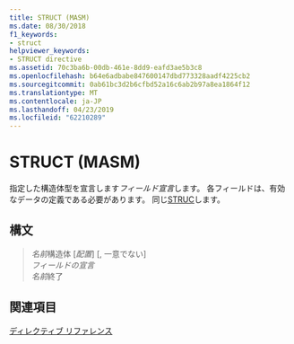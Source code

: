 ```yaml
---
title: STRUCT (MASM)
ms.date: 08/30/2018
f1_keywords:
- struct
helpviewer_keywords:
- STRUCT directive
ms.assetid: 70c3ba6b-00db-461e-8dd9-eafd3ae5b3c8
ms.openlocfilehash: b64e6adbabe847600147dbd773328aadf4225cb2
ms.sourcegitcommit: 0ab61bc3d2b6cfbd52a16c6ab2b97a8ea1864f12
ms.translationtype: MT
ms.contentlocale: ja-JP
ms.lasthandoff: 04/23/2019
ms.locfileid: "62210289"
---
```

# <a name="struct-masm"></a>STRUCT (MASM)

指定した構造体型を宣言します*フィールド宣言*します。 各フィールドは、有効なデータの定義である必要があります。 同じ[STRUC](../../assembler/masm/struc.md)します。

## <a name="syntax"></a>構文

> *名前*構造体 [*配置*] [, 一意でない]<br/>
> *フィールドの宣言*<br/>
> *名前*終了

## <a name="see-also"></a>関連項目

[ディレクティブ リファレンス](../../assembler/masm/directives-reference.md)<br/>